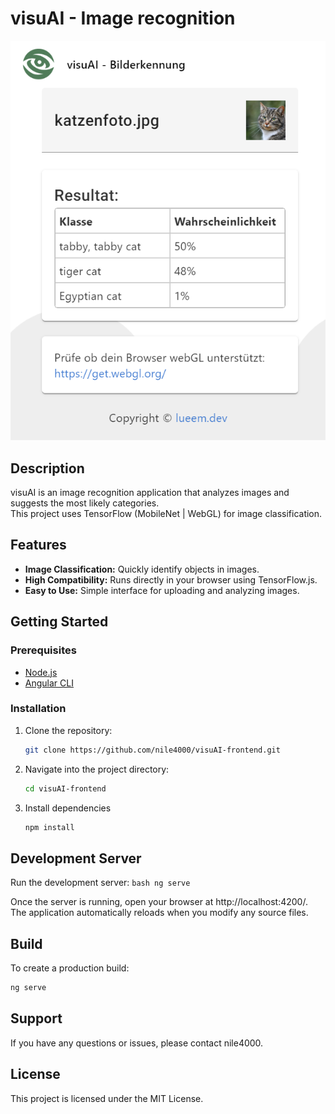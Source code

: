 # visuAI - Image recognition

![visuAI Screenshot](./src/assets/img/screenshot.png "visuAI")

## Description

visuAI is an image recognition application that analyzes images and suggests the most likely categories.  
This project uses TensorFlow (MobileNet | WebGL) for image classification.

## Features

- **Image Classification:** Quickly identify objects in images.
- **High Compatibility:** Runs directly in your browser using TensorFlow.js.
- **Easy to Use:** Simple interface for uploading and analyzing images.

## Getting Started

### Prerequisites

- [Node.js](https://nodejs.org/) 
- [Angular CLI](https://angular.io/cli)

### Installation

1. Clone the repository:
   ```bash
   git clone https://github.com/nile4000/visuAI-frontend.git

2. Navigate into the project directory:
   ```bash
   cd visuAI-frontend

3. Install dependencies
   ```bash
   npm install

## Development Server

Run the development server:
    ```bash
    ng serve
    ```

Once the server is running, open your browser at http://localhost:4200/. The application automatically reloads when you modify any source files.

## Build

To create a production build:
   ```bash
   ng serve
   ```

## Support

If you have any questions or issues, please contact nile4000.

## License

This project is licensed under the MIT License.
